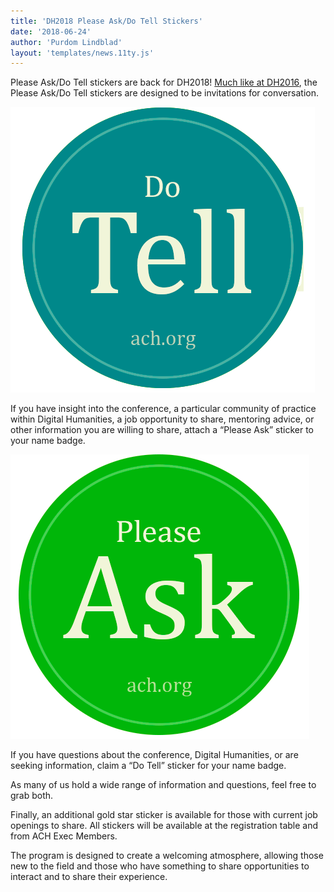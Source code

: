 ```yaml
---
title: 'DH2018 Please Ask/Do Tell Stickers'
date: '2018-06-24'
author: 'Purdom Lindblad'
layout: 'templates/news.11ty.js'
---
```

Please Ask/Do Tell stickers are back for DH2018! [Much like at DH2016](http://ach.org/2016/07/11/please-ask-do-tell-at-dh2016/), the Please Ask/Do Tell stickers are designed to be invitations for conversation.

![Round teal sticker with the text "Do Tell" in large letters and the link ACH.org beneath"](do-tell-sticker.png)

If you have insight into the conference, a particular community of practice within Digital Humanities, a job opportunity to share, mentoring advice, or other information you are willing to share, attach a “Please Ask” sticker to your name badge.

![Round green sticker with the text "Please Ask" in large letters and the link ACH.org beneath](do-ask-sticker.png)

If you have questions about the conference, Digital Humanities, or are seeking information, claim a “Do Tell” sticker for your name badge.

As many of us hold a wide range of information and questions, feel free to grab both.

Finally, an additional gold star sticker is available for those with current job openings to share. All stickers will be available at the registration table and from ACH Exec Members.

The program is designed to create a welcoming atmosphere, allowing those new to the field and those who have something to share opportunities to interact and to share their experience.
